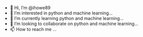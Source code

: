 - 👋 Hi, I’m @ihowe89
- 👀 I’m interested in python and machine learning...
- 🌱 I’m currently learning python and machine learning...
- 💞️ I’m looking to collaborate on python and machine learning...
- 📫 How to reach me ...

<!---
ihowe89/ihowe89 is a ✨ special ✨ repository because its `README.md` (this file) appears on your GitHub profile.
You can click the Preview link to take a look at your changes.
--->
